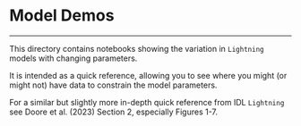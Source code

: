 # Model Demos
-----------

This directory contains notebooks showing the variation in `Lightning` models with changing parameters.

It is intended as a quick reference, allowing you to see where you might (or might not) have data to constrain
the model parameters.

For a similar but slightly more in-depth quick reference from IDL `Lightning` see Doore et al. (2023) Section 2, especially Figures 1-7.